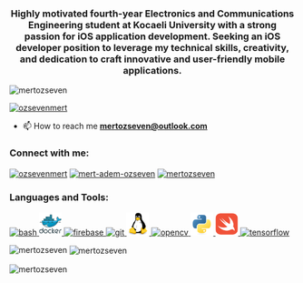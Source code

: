 <h3 align="center">Highly motivated fourth-year Electronics and Communications Engineering student at Kocaeli University with a strong passion for iOS application development. Seeking an iOS developer position to leverage my technical skills, creativity, and dedication to craft innovative and user-friendly mobile applications.</h3>

<p align="left"> <img src="https://komarev.com/ghpvc/?username=mertozseven&label=Profile%20views&color=0e75b6&style=flat" alt="mertozseven" /> </p>

<p align="left"> <a href="https://twitter.com/ozsevenmert" target="blank"><img src="https://img.shields.io/twitter/follow/ozsevenmert?logo=twitter&style=for-the-badge" alt="ozsevenmert" /></a> </p>

- 📫 How to reach me **mertozseven@outlook.com**

<h3 align="left">Connect with me:</h3>
<p align="left">
<a href="https://twitter.com/ozsevenmert" target="blank"><img align="center" src="https://raw.githubusercontent.com/rahuldkjain/github-profile-readme-generator/master/src/images/icons/Social/twitter.svg" alt="ozsevenmert" height="30" width="40" /></a>
<a href="https://linkedin.com/in/mert-adem-ozseven" target="blank"><img align="center" src="https://raw.githubusercontent.com/rahuldkjain/github-profile-readme-generator/master/src/images/icons/Social/linked-in-alt.svg" alt="mert-adem-ozseven" height="30" width="40" /></a>
<a href="https://instagram.com/mertozseven" target="blank"><img align="center" src="https://raw.githubusercontent.com/rahuldkjain/github-profile-readme-generator/master/src/images/icons/Social/instagram.svg" alt="mertozseven" height="30" width="40" /></a>
</p>

<h3 align="left">Languages and Tools:</h3>
<p align="left"> <a href="https://www.gnu.org/software/bash/" target="_blank" rel="noreferrer"> <img src="https://www.vectorlogo.zone/logos/gnu_bash/gnu_bash-icon.svg" alt="bash" width="40" height="40"/> </a> <a href="https://www.docker.com/" target="_blank" rel="noreferrer"> <img src="https://raw.githubusercontent.com/devicons/devicon/master/icons/docker/docker-original-wordmark.svg" alt="docker" width="40" height="40"/> </a> <a href="https://firebase.google.com/" target="_blank" rel="noreferrer"> <img src="https://www.vectorlogo.zone/logos/firebase/firebase-icon.svg" alt="firebase" width="40" height="40"/> </a> <a href="https://git-scm.com/" target="_blank" rel="noreferrer"> <img src="https://www.vectorlogo.zone/logos/git-scm/git-scm-icon.svg" alt="git" width="40" height="40"/> </a> <a href="https://www.linux.org/" target="_blank" rel="noreferrer"> <img src="https://raw.githubusercontent.com/devicons/devicon/master/icons/linux/linux-original.svg" alt="linux" width="40" height="40"/> </a> <a href="https://opencv.org/" target="_blank" rel="noreferrer"> <img src="https://www.vectorlogo.zone/logos/opencv/opencv-icon.svg" alt="opencv" width="40" height="40"/> </a> <a href="https://www.python.org" target="_blank" rel="noreferrer"> <img src="https://raw.githubusercontent.com/devicons/devicon/master/icons/python/python-original.svg" alt="python" width="40" height="40"/> </a> <a href="https://developer.apple.com/swift/" target="_blank" rel="noreferrer"> <img src="https://raw.githubusercontent.com/devicons/devicon/master/icons/swift/swift-original.svg" alt="swift" width="40" height="40"/> </a> <a href="https://www.tensorflow.org" target="_blank" rel="noreferrer"> <img src="https://www.vectorlogo.zone/logos/tensorflow/tensorflow-icon.svg" alt="tensorflow" width="40" height="40"/> </a> </p>

<p><img align="left" src="https://github-readme-stats.vercel.app/api/top-langs?username=mertozseven&show_icons=true&theme=synthwave&locale=en&layout=compact" alt="mertozseven" /></p>

<p>&nbsp;<img align="center" src="https://github-readme-stats.vercel.app/api?username=mertozseven&show_icons=true&theme=synthwave&locale=en" alt="mertozseven" /></p>

<p><img align="center" src="https://github-readme-streak-stats.herokuapp.com/?user=mertozseven&theme=dark" alt="mertozseven" /></p>
